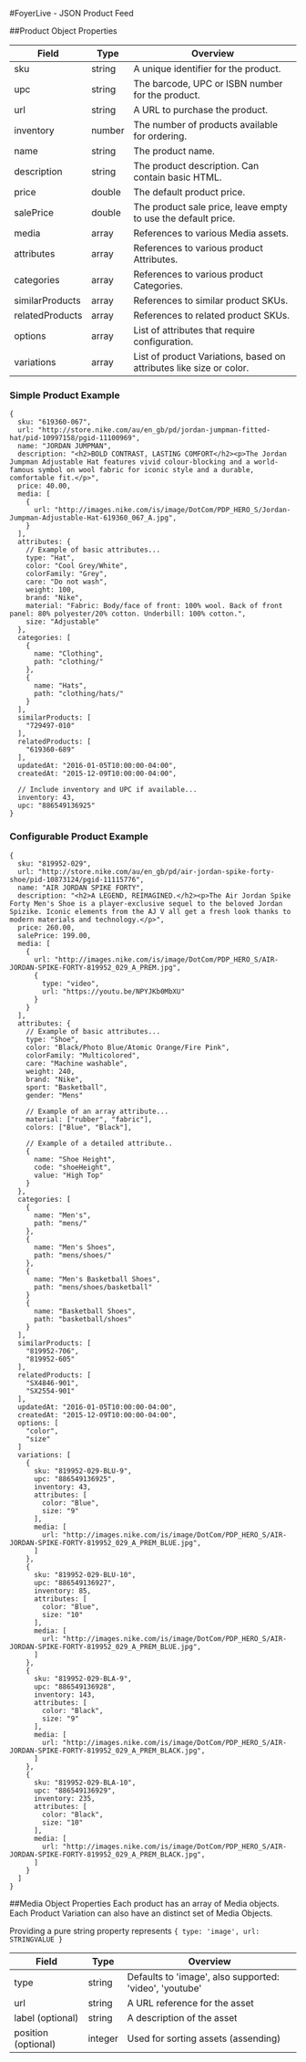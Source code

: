 #FoyerLive - JSON Product Feed

##Product Object Properties
  
| Field | Type | Overview |
| ----- | ---- | -------- |
| sku | string | A unique identifier for the product. |
| upc | string | The barcode, UPC or ISBN number for the product. |
| url | string | A URL to purchase the product. |
| inventory | number | The number of products available for ordering. |
| name | string | The product name. |
| description | string | The product description. Can contain basic HTML. |
| price | double | The default product price. |
| salePrice | double | The product sale price, leave empty to use the default price. |
| media | array | References to various Media assets. |
| attributes | array | References to various product Attributes. |
| categories | array | References to various product Categories. |
| similarProducts | array | References to similar product SKUs. |
| relatedProducts | array | References to related product SKUs. |
| options | array | List of attributes that require configuration. |
| variations | array | List of product Variations, based on attributes like size or color. |

### Simple Product Example
```
{
  sku: "619360-067",
  url: "http://store.nike.com/au/en_gb/pd/jordan-jumpman-fitted-hat/pid-10997158/pgid-11100969",
  name: "JORDAN JUMPMAN",
  description: "<h2>BOLD CONTRAST, LASTING COMFORT</h2><p>The Jordan Jumpman Adjustable Hat features vivid colour-blocking and a world-famous symbol on wool fabric for iconic style and a durable, comfortable fit.</p>",
  price: 40.00,
  media: [
    {
      url: "http://images.nike.com/is/image/DotCom/PDP_HERO_S/Jordan-Jumpman-Adjustable-Hat-619360_067_A.jpg",
    }
  ],
  attributes: {
    // Example of basic attributes...
    type: "Hat",
    color: "Cool Grey/White",
    colorFamily: "Grey",
    care: "Do not wash",
    weight: 100,
    brand: "Nike",
    material: "Fabric: Body/face of front: 100% wool. Back of front panel: 80% polyester/20% cotton. Underbill: 100% cotton.",
    size: "Adjustable"
  },
  categories: [
    {
      name: "Clothing",
      path: "clothing/"
    },
    {
      name: "Hats",
      path: "clothing/hats/"
    }
  ],
  similarProducts: [
    "729497-010"
  ],
  relatedProducts: [
    "619360-689"
  ],
  updatedAt: "2016-01-05T10:00:00-04:00",
  createdAt: "2015-12-09T10:00:00-04:00",
  
  // Include inventory and UPC if available...
  inventory: 43,
  upc: "886549136925"
}
```
### Configurable Product Example
```
{
  sku: "819952-029",
  url: "http://store.nike.com/au/en_gb/pd/air-jordan-spike-forty-shoe/pid-10873124/pgid-11115776",
  name: "AIR JORDAN SPIKE FORTY",
  description: "<h2>A LEGEND, REIMAGINED.</h2><p>The Air Jordan Spike Forty Men's Shoe is a player-exclusive sequel to the beloved Jordan Spizike. Iconic elements from the AJ V all get a fresh look thanks to modern materials and technology.</p>",
  price: 260.00,
  salePrice: 199.00,
  media: [
    {
      url: "http://images.nike.com/is/image/DotCom/PDP_HERO_S/AIR-JORDAN-SPIKE-FORTY-819952_029_A_PREM.jpg",
      {
        type: "video",
        url: "https://youtu.be/NPYJKb0MbXU"
      }
    }
  ],
  attributes: {
    // Example of basic attributes...
    type: "Shoe",
    color: "Black/Photo Blue/Atomic Orange/Fire Pink",
    colorFamily: "Multicolored",
    care: "Machine washable",
    weight: 240,
    brand: "Nike",
    sport: "Basketball",
    gender: "Mens"
    
    // Example of an array attribute...
    material: ["rubber", "fabric"],
    colors: ["Blue", "Black"],
    
    // Example of a detailed attribute..
    {
      name: "Shoe Height",
      code: "shoeHeight",
      value: "High Top"
    }
  },
  categories: [
    {
      name: "Men's",
      path: "mens/"
    },
    {
      name: "Men's Shoes",
      path: "mens/shoes/"
    },
    {
      name: "Men's Basketball Shoes",
      path: "mens/shoes/basketball"
    }
    {
      name: "Basketball Shoes",
      path: "basketball/shoes"
    }
  ],
  similarProducts: [
    "819952-706",
    "819952-605"
  ],
  relatedProducts: [
    "SX4846-901",
    "SX2554-901"
  ],
  updatedAt: "2016-01-05T10:00:00-04:00",
  createdAt: "2015-12-09T10:00:00-04:00",
  options: [
    "color",
    "size"
  ]
  variations: [
    {
      sku: "819952-029-BLU-9",
      upc: "886549136925",
      inventory: 43,
      attributes: [
        color: "Blue",
        size: "9"
      ],
      media: [
        url: "http://images.nike.com/is/image/DotCom/PDP_HERO_S/AIR-JORDAN-SPIKE-FORTY-819952_029_A_PREM_BLUE.jpg",
      ]
    },
    {
      sku: "819952-029-BLU-10",
      upc: "886549136927",
      inventory: 85,
      attributes: [
        color: "Blue",
        size: "10"
      ],
      media: [
        url: "http://images.nike.com/is/image/DotCom/PDP_HERO_S/AIR-JORDAN-SPIKE-FORTY-819952_029_A_PREM_BLUE.jpg",
      ]
    },
    {
      sku: "819952-029-BLA-9",
      upc: "886549136928",
      inventory: 143,
      attributes: [
        color: "Black",
        size: "9"
      ],
      media: [
        url: "http://images.nike.com/is/image/DotCom/PDP_HERO_S/AIR-JORDAN-SPIKE-FORTY-819952_029_A_PREM_BLACK.jpg",
      ]
    },
    {
      sku: "819952-029-BLA-10",
      upc: "886549136929",
      inventory: 235,
      attributes: [
        color: "Black",
        size: "10"
      ],
      media: [
        url: "http://images.nike.com/is/image/DotCom/PDP_HERO_S/AIR-JORDAN-SPIKE-FORTY-819952_029_A_PREM_BLACK.jpg",
      ]
    }
  ]
}
```

##Media Object Properties
Each product has an array of Media objects. Each Product Variation can also have an distinct set of Media Objects.

Providing a pure string property represents `{ type: 'image', url: STRINGVALUE }`

| Field | Type | Overview |
| ----- | ---- | -------- |
| type | string | Defaults to 'image', also supported: 'video', 'youtube' |
| url | string | A URL reference for the asset |
| label (optional) | string | A description of the asset |
| position (optional) | integer | Used for sorting assets (assending) |
